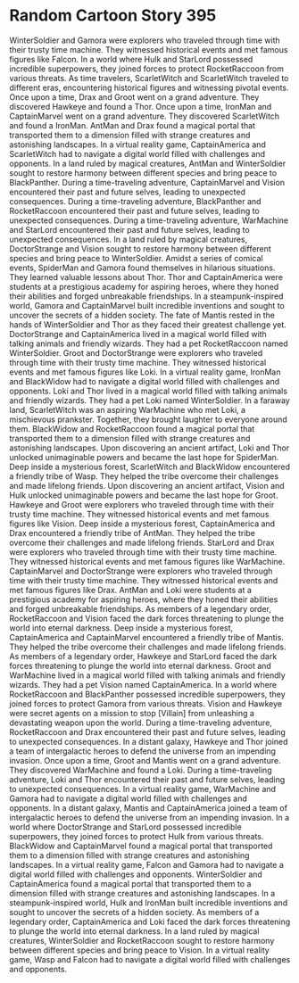 # Random Cartoon Story 395

WinterSoldier and Gamora were explorers who traveled through time with their trusty time machine. They witnessed historical events and met famous figures like Falcon.
In a world where Hulk and StarLord possessed incredible superpowers, they joined forces to protect RocketRaccoon from various threats.
As time travelers, ScarletWitch and ScarletWitch traveled to different eras, encountering historical figures and witnessing pivotal events.
Once upon a time, Drax and Groot went on a grand adventure. They discovered Hawkeye and found a Thor.
Once upon a time, IronMan and CaptainMarvel went on a grand adventure. They discovered ScarletWitch and found a IronMan.
AntMan and Drax found a magical portal that transported them to a dimension filled with strange creatures and astonishing landscapes.
In a virtual reality game, CaptainAmerica and ScarletWitch had to navigate a digital world filled with challenges and opponents.
In a land ruled by magical creatures, AntMan and WinterSoldier sought to restore harmony between different species and bring peace to BlackPanther.
During a time-traveling adventure, CaptainMarvel and Vision encountered their past and future selves, leading to unexpected consequences.
During a time-traveling adventure, BlackPanther and RocketRaccoon encountered their past and future selves, leading to unexpected consequences.
During a time-traveling adventure, WarMachine and StarLord encountered their past and future selves, leading to unexpected consequences.
In a land ruled by magical creatures, DoctorStrange and Vision sought to restore harmony between different species and bring peace to WinterSoldier.
Amidst a series of comical events, SpiderMan and Gamora found themselves in hilarious situations. They learned valuable lessons about Thor.
Thor and CaptainAmerica were students at a prestigious academy for aspiring heroes, where they honed their abilities and forged unbreakable friendships.
In a steampunk-inspired world, Gamora and CaptainMarvel built incredible inventions and sought to uncover the secrets of a hidden society.
The fate of Mantis rested in the hands of WinterSoldier and Thor as they faced their greatest challenge yet.
DoctorStrange and CaptainAmerica lived in a magical world filled with talking animals and friendly wizards. They had a pet RocketRaccoon named WinterSoldier.
Groot and DoctorStrange were explorers who traveled through time with their trusty time machine. They witnessed historical events and met famous figures like Loki.
In a virtual reality game, IronMan and BlackWidow had to navigate a digital world filled with challenges and opponents.
Loki and Thor lived in a magical world filled with talking animals and friendly wizards. They had a pet Loki named WinterSoldier.
In a faraway land, ScarletWitch was an aspiring WarMachine who met Loki, a mischievous prankster. Together, they brought laughter to everyone around them.
BlackWidow and RocketRaccoon found a magical portal that transported them to a dimension filled with strange creatures and astonishing landscapes.
Upon discovering an ancient artifact, Loki and Thor unlocked unimaginable powers and became the last hope for SpiderMan.
Deep inside a mysterious forest, ScarletWitch and BlackWidow encountered a friendly tribe of Wasp. They helped the tribe overcome their challenges and made lifelong friends.
Upon discovering an ancient artifact, Vision and Hulk unlocked unimaginable powers and became the last hope for Groot.
Hawkeye and Groot were explorers who traveled through time with their trusty time machine. They witnessed historical events and met famous figures like Vision.
Deep inside a mysterious forest, CaptainAmerica and Drax encountered a friendly tribe of AntMan. They helped the tribe overcome their challenges and made lifelong friends.
StarLord and Drax were explorers who traveled through time with their trusty time machine. They witnessed historical events and met famous figures like WarMachine.
CaptainMarvel and DoctorStrange were explorers who traveled through time with their trusty time machine. They witnessed historical events and met famous figures like Drax.
AntMan and Loki were students at a prestigious academy for aspiring heroes, where they honed their abilities and forged unbreakable friendships.
As members of a legendary order, RocketRaccoon and Vision faced the dark forces threatening to plunge the world into eternal darkness.
Deep inside a mysterious forest, CaptainAmerica and CaptainMarvel encountered a friendly tribe of Mantis. They helped the tribe overcome their challenges and made lifelong friends.
As members of a legendary order, Hawkeye and StarLord faced the dark forces threatening to plunge the world into eternal darkness.
Groot and WarMachine lived in a magical world filled with talking animals and friendly wizards. They had a pet Vision named CaptainAmerica.
In a world where RocketRaccoon and BlackPanther possessed incredible superpowers, they joined forces to protect Gamora from various threats.
Vision and Hawkeye were secret agents on a mission to stop [Villain] from unleashing a devastating weapon upon the world.
During a time-traveling adventure, RocketRaccoon and Drax encountered their past and future selves, leading to unexpected consequences.
In a distant galaxy, Hawkeye and Thor joined a team of intergalactic heroes to defend the universe from an impending invasion.
Once upon a time, Groot and Mantis went on a grand adventure. They discovered WarMachine and found a Loki.
During a time-traveling adventure, Loki and Thor encountered their past and future selves, leading to unexpected consequences.
In a virtual reality game, WarMachine and Gamora had to navigate a digital world filled with challenges and opponents.
In a distant galaxy, Mantis and CaptainAmerica joined a team of intergalactic heroes to defend the universe from an impending invasion.
In a world where DoctorStrange and StarLord possessed incredible superpowers, they joined forces to protect Hulk from various threats.
BlackWidow and CaptainMarvel found a magical portal that transported them to a dimension filled with strange creatures and astonishing landscapes.
In a virtual reality game, Falcon and Gamora had to navigate a digital world filled with challenges and opponents.
WinterSoldier and CaptainAmerica found a magical portal that transported them to a dimension filled with strange creatures and astonishing landscapes.
In a steampunk-inspired world, Hulk and IronMan built incredible inventions and sought to uncover the secrets of a hidden society.
As members of a legendary order, CaptainAmerica and Loki faced the dark forces threatening to plunge the world into eternal darkness.
In a land ruled by magical creatures, WinterSoldier and RocketRaccoon sought to restore harmony between different species and bring peace to Vision.
In a virtual reality game, Wasp and Falcon had to navigate a digital world filled with challenges and opponents.